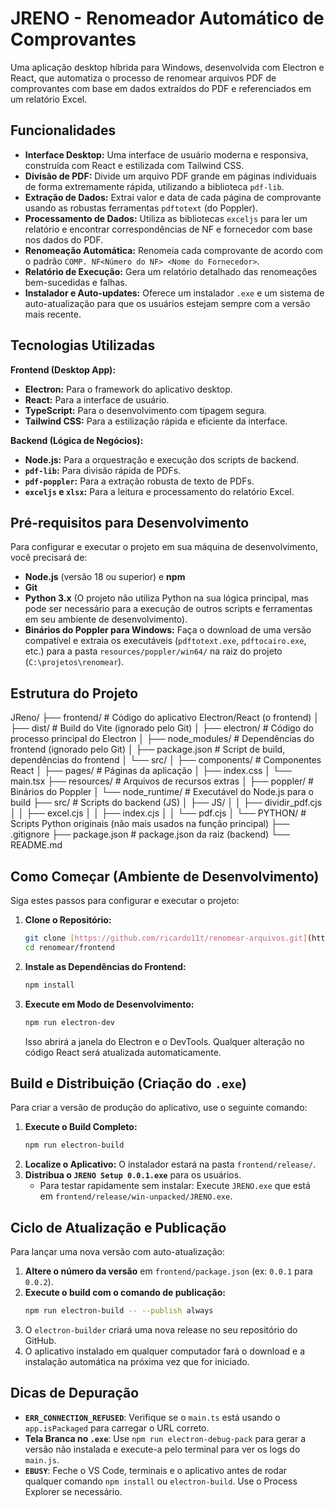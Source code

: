 # JRENO - Renomeador Automático de Comprovantes

Uma aplicação desktop híbrida para Windows, desenvolvida com Electron e React, que automatiza o processo de renomear arquivos PDF de comprovantes com base em dados extraídos do PDF e referenciados em um relatório Excel.

## Funcionalidades

-   **Interface Desktop:** Uma interface de usuário moderna e responsiva, construída com React e estilizada com Tailwind CSS.
-   **Divisão de PDF:** Divide um arquivo PDF grande em páginas individuais de forma extremamente rápida, utilizando a biblioteca `pdf-lib`.
-   **Extração de Dados:** Extrai valor e data de cada página de comprovante usando as robustas ferramentas `pdftotext` (do Poppler).
-   **Processamento de Dados:** Utiliza as bibliotecas `exceljs` para ler um relatório e encontrar correspondências de NF e fornecedor com base nos dados do PDF.
-   **Renomeação Automática:** Renomeia cada comprovante de acordo com o padrão `COMP. NF<Número do NF> <Nome do Fornecedor>`.
-   **Relatório de Execução:** Gera um relatório detalhado das renomeações bem-sucedidas e falhas.
-   **Instalador e Auto-updates:** Oferece um instalador `.exe` e um sistema de auto-atualização para que os usuários estejam sempre com a versão mais recente.

## Tecnologias Utilizadas

**Frontend (Desktop App):**
-   **Electron:** Para o framework do aplicativo desktop.
-   **React:** Para a interface de usuário.
-   **TypeScript:** Para o desenvolvimento com tipagem segura.
-   **Tailwind CSS:** Para a estilização rápida e eficiente da interface.

**Backend (Lógica de Negócios):**
-   **Node.js:** Para a orquestração e execução dos scripts de backend.
-   **`pdf-lib`:** Para divisão rápida de PDFs.
-   **`pdf-poppler`:** Para a extração robusta de texto de PDFs.
-   **`exceljs` e `xlsx`:** Para a leitura e processamento do relatório Excel.

## Pré-requisitos para Desenvolvimento

Para configurar e executar o projeto em sua máquina de desenvolvimento, você precisará de:
-   **Node.js** (versão 18 ou superior) e **npm**
-   **Git**
-   **Python 3.x** (O projeto não utiliza Python na sua lógica principal, mas pode ser necessário para a execução de outros scripts e ferramentas em seu ambiente de desenvolvimento).
-   **Binários do Poppler para Windows:** Faça o download de uma versão compatível e extraia os executáveis (`pdftotext.exe`, `pdftocairo.exe`, etc.) para a pasta `resources/poppler/win64/` na raiz do projeto (`C:\projetos\renomear`).

## Estrutura do Projeto

JReno/
├── frontend/                     # Código do aplicativo Electron/React (o frontend)
│   ├── dist/                     # Build do Vite (ignorado pelo Git)
│   ├── electron/                 # Código do processo principal do Electron
│   ├── node_modules/             # Dependências do frontend (ignorado pelo Git)
│   ├── package.json              # Script de build, dependências do frontend
│   └── src/
│       ├── components/           # Componentes React
│       ├── pages/                # Páginas da aplicação
│       ├── index.css
│       └── main.tsx
├── resources/                    # Arquivos de recursos extras
│   ├── poppler/                  # Binários do Poppler
│   └── node_runtime/             # Executável do Node.js para o build
├── src/                          # Scripts do backend (JS)
│   ├── JS/
│   │   ├── dividir_pdf.cjs
│   │   ├── excel.cjs
│   │   ├── index.cjs
│   │   └── pdf.cjs
│   └── PYTHON/                   # Scripts Python originais (não mais usados na função principal)
├── .gitignore
├── package.json                  # package.json da raiz (backend)
└── README.md

## Como Começar (Ambiente de Desenvolvimento)

Siga estes passos para configurar e executar o projeto:

1.  **Clone o Repositório:**
    ```bash
    git clone [https://github.com/ricardo11t/renomear-arquivos.git](https://github.com/ricardo11t/renomear-arquivos.git)
    cd renomear/frontend
    ```
2.  **Instale as Dependências do Frontend:**
    ```bash
    npm install
    ```
3.  **Execute em Modo de Desenvolvimento:**
    ```bash
    npm run electron-dev
    ```
    Isso abrirá a janela do Electron e o DevTools. Qualquer alteração no código React será atualizada automaticamente.

## Build e Distribuição (Criação do `.exe`)

Para criar a versão de produção do aplicativo, use o seguinte comando:

1.  **Execute o Build Completo:**
    ```bash
    npm run electron-build
    ```
2.  **Localize o Aplicativo:** O instalador estará na pasta `frontend/release/`.
3.  **Distribua o `JRENO Setup 0.0.1.exe`** para os usuários.
    * Para testar rapidamente sem instalar: Execute `JRENO.exe` que está em `frontend/release/win-unpacked/JRENO.exe`.

## Ciclo de Atualização e Publicação

Para lançar uma nova versão com auto-atualização:

1.  **Altere o número da versão** em `frontend/package.json` (ex: `0.0.1` para `0.0.2`).
2.  **Execute o build com o comando de publicação:**
    ```bash
    npm run electron-build -- --publish always
    ```
3.  O `electron-builder` criará uma nova release no seu repositório do GitHub.
4.  O aplicativo instalado em qualquer computador fará o download e a instalação automática na próxima vez que for iniciado.

## Dicas de Depuração

-   **`ERR_CONNECTION_REFUSED`**: Verifique se o `main.ts` está usando o `app.isPackaged` para carregar o URL correto.
-   **Tela Branca no `.exe`**: Use `npm run electron-debug-pack` para gerar a versão não instalada e execute-a pelo terminal para ver os logs do `main.js`.
-   **`EBUSY`**: Feche o VS Code, terminais e o aplicativo antes de rodar qualquer comando `npm install` ou `electron-build`. Use o Process Explorer se necessário.
